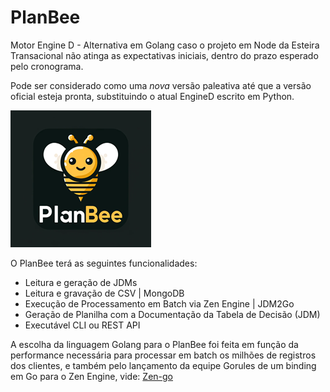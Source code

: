 # PlanBee
Motor Engine D - Alternativa em Golang caso o projeto em Node da Esteira Transacional não atinga as expectativas iniciais, dentro do prazo esperado pelo cronograma. 

Pode ser considerado como uma _nova_ versão paleativa até que a versão oficial esteja pronta, substituindo o atual EngineD escrito em Python.


![Plan Bee Logo](PlanBee.png)


O PlanBee terá as seguintes funcionalidades:
- Leitura e geração de JDMs
- Leitura e gravação de CSV | MongoDB
- Execução de Processamento em Batch via Zen Engine | JDM2Go
- Geração de Planilha com a Documentação da Tabela de Decisão (JDM)
- Executável CLI ou REST API

A escolha da linguagem Golang para o PlanBee foi feita em função da performance necessária para processar em batch os milhões de registros dos clientes, e também pelo lançamento da equipe Gorules de um binding em Go para o Zen Engine, vide: [Zen-go](https://github.com/gorules/zen-go)
